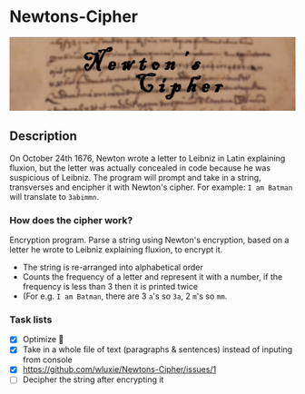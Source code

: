 # Newtons-Cipher
![](img/image.png)

## Description

On October 24th 1676, Newton wrote a letter to Leibniz in Latin explaining fluxion, but the letter was actually concealed in code because he was suspicious of Leibniz. 
The program will prompt and take in a string, transverses and encipher it with Newton's cipher. For example: `I am Batman` will translate to `3abimmn`.

### How does the cipher work?

Encryption program. Parse a string using Newton's encryption, based on a letter he wrote to Leibniz explaining fluxion, to encrypt it.
* The string is re-arranged into alphabetical order
* Counts the frequency of a letter and represent it with a number, if the frequency is less than 3 then it is printed twice 
* (For e.g. `I am Batman`, there are 3 `a`'s so `3a`, 2 `m`'s so `mm`.

### Task lists

- [x] Optimize :tada:
- [x] Take in a whole file of text (paragraphs & sentences) instead of inputing from console
- [x] https://github.com/wluxie/Newtons-Cipher/issues/1
- [ ] Decipher the string after encrypting it
